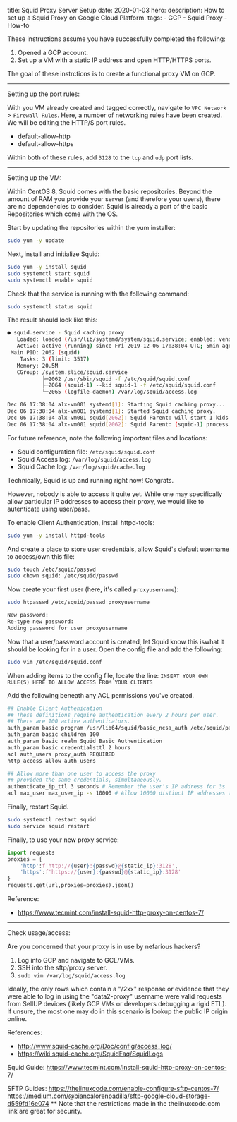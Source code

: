 title: Squid Proxy Server Setup
date: 2020-01-03
hero:
description: How to set up a Squid Proxy on Google Cloud Platform.
tags:
    - GCP
    - Squid Proxy
    - How-to

These instructions assume you have successfully completed the following:
1. Opened a GCP account.
2. Set up a VM with a static IP address and open HTTP/HTTPS ports.

The goal of these instrctions is to create a functional proxy VM on GCP.

___
Setting up the port rules:

With you VM already created and tagged correctly, navigate to `VPC Network` > `Firewall Rules`. Here, a number of networking rules have been created. We will be editing the HTTP/S port rules.

- default-allow-http
- default-allow-https

Within both of these  rules, add `3128` to the `tcp` and `udp` port lists.

___
Setting up the VM:

Within CentOS 8, Squid comes with the basic repositories. Beyond the amount of RAM you provide your server (and therefore your users), there are no dependencies to consider. Squid is already a part of the basic Repositories which come with the OS.

Start by updating the repositories within the yum installer:
```bash
sudo yum -y update
```

Next, install and initialize Squid:
```bash
sudo yum -y install squid
sudo systemctl start squid
sudo systemctl enable squid
```

Check that the service is running with the following command:
```bash
sudo systemctl status squid
```
The result should look like this:
```bash
● squid.service - Squid caching proxy
   Loaded: loaded (/usr/lib/systemd/system/squid.service; enabled; vendor preset: disabled)
   Active: active (running) since Fri 2019-12-06 17:38:04 UTC; 5min ago
 Main PID: 2062 (squid)
    Tasks: 3 (limit: 3517)
   Memory: 20.5M
   CGroup: /system.slice/squid.service
           ├─2062 /usr/sbin/squid -f /etc/squid/squid.conf
           ├─2064 (squid-1) --kid squid-1 -f /etc/squid/squid.conf
           └─2065 (logfile-daemon) /var/log/squid/access.log

Dec 06 17:38:04 alx-vm001 systemd[1]: Starting Squid caching proxy...
Dec 06 17:38:04 alx-vm001 systemd[1]: Started Squid caching proxy.
Dec 06 17:38:04 alx-vm001 squid[2062]: Squid Parent: will start 1 kids
Dec 06 17:38:04 alx-vm001 squid[2062]: Squid Parent: (squid-1) process 2064 started
```

For future reference, note the following important files and locations:

- Squid configuration file: `/etc/squid/squid.conf`
- Squid Access log: `/var/log/squid/access.log`
- Squid Cache log: `/var/log/squid/cache.log`

Technically, Squid is up and running right now! Congrats.

However, nobody is able to access it quite yet. While one may specifically allow particular IP addresses to access their proxy, we would like to autenticate using user/pass.

To enable Client Authentication, install httpd-tools:
```bash
sudo yum -y install httpd-tools
```

And create a place to store user credentials, allow Squid's default username to access/own this file:
```bash
sudo touch /etc/squid/passwd
sudo chown squid: /etc/squid/passwd
```

Now create your first user (here, it's called `proxyusername`):
```bash
sudo htpasswd /etc/squid/passwd proxyusername

New password:
Re-type new password:
Adding password for user proxyusername
```
Now that a user/password account is created, let Squid know this iswhat it should be looking for in a user. Open the config file and add the following:
```bash
sudo vim /etc/squid/squid.conf
```
When adding items to the config file, locate the line: 
`INSERT YOUR OWN RULE(S) HERE TO ALLOW ACCESS FROM YOUR CLIENTS`

Add the following beneath any ACL permissions you've created.
```bash
## Enable Client Authenication
## These definitions require authentication every 2 hours per user.
## There are 100 active authenticators.
auth_param basic program /usr/lib64/squid/basic_ncsa_auth /etc/squid/passwd
auth_param basic children 100
auth_param basic realm Squid Basic Authentication
auth_param basic credentialsttl 2 hours
acl auth_users proxy_auth REQUIRED
http_access allow auth_users

## Allow more than one user to access the proxy
## provided the same credentials, simultaneously.
authenticate_ip_ttl 3 seconds # Remember the user's IP address for 3s
acl max_user max_user_ip -s 10000 # Allow 10000 distinct IP addresses to one account.
```

Finally, restart Squid.
```bash
sudo systemctl restart squid
sudo service squid restart
```

Finally, to use your new proxy service:
```python
import requests
proxies = {
    'http':f'http://{user}:{passwd}@{static_ip}:3128',
    'https':f'https://{user}:{passwd}@{static_ip}:3128'
}
requests.get(url,proxies=proxies).json()
```

Reference:

- https://www.tecmint.com/install-squid-http-proxy-on-centos-7/
___
Check usage/access:

Are you concerned that your proxy is in use by nefarious hackers?

1. Log into GCP and navigate to GCE/VMs.
2. SSH into the sftp/proxy server.
3.  `sudo vim /var/log/squid/access.log`

Ideally, the only rows which contain a "/2xx" response or evidence that they were able to log in using the "data2-proxy" username were valid requests from SellUP devices (likely GCP VMs or developers debugging a rigid ETL). If unsure, the most one may do in this scenario is lookup the public IP origin online.

References:

- http://www.squid-cache.org/Doc/config/access_log/
- https://wiki.squid-cache.org/SquidFaq/SquidLogs



Squid Guide:
https://www.tecmint.com/install-squid-http-proxy-on-centos-7/

SFTP Guides:
https://thelinuxcode.com/enable-configure-sftp-centos-7/
https://medium.com/@biancalorenpadilla/sftp-google-cloud-storage-d559fd16e074
** Note that the restrictions made in the thelinuxcode.com link are great for security.
